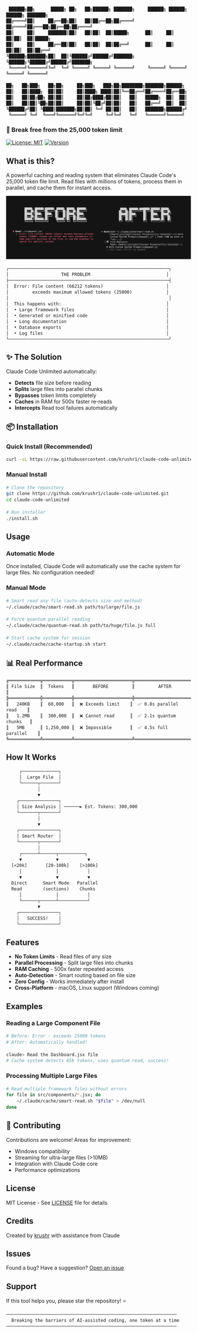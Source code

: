 ```
 ██████╗██╗      █████╗ ██╗   ██╗██████╗ ███████╗     ██████╗ ██████╗ ██████╗ ███████╗
██╔════╝██║     ██╔══██╗██║   ██║██╔══██╗██╔════╝    ██╔════╝██╔═══██╗██╔══██╗██╔════╝
██║     ██║     ███████║██║   ██║██║  ██║█████╗      ██║     ██║   ██║██║  ██║█████╗  
██║     ██║     ██╔══██║██║   ██║██║  ██║██╔══╝      ██║     ██║   ██║██║  ██║██╔══╝  
╚██████╗███████╗██║  ██║╚██████╔╝██████╔╝███████╗    ╚██████╗╚██████╔╝██████╔╝███████╗
 ╚═════╝╚══════╝╚═╝  ╚═╝ ╚═════╝ ╚═════╝ ╚══════╝     ╚═════╝ ╚═════╝ ╚═════╝ ╚══════╝
                                                                                         
██╗   ██╗███╗   ██╗██╗     ██╗███╗   ███╗██╗████████╗███████╗██████╗                   
██║   ██║████╗  ██║██║     ██║████╗ ████║██║╚══██╔══╝██╔════╝██╔══██╗                  
██║   ██║██╔██╗ ██║██║     ██║██╔████╔██║██║   ██║   █████╗  ██║  ██║                  
██║   ██║██║╚██╗██║██║     ██║██║╚██╔╝██║██║   ██║   ██╔══╝  ██║  ██║                  
╚██████╔╝██║ ╚████║███████╗██║██║ ╚═╝ ██║██║   ██║   ███████╗██████╔╝                  
 ╚═════╝ ╚═╝  ╚═══╝╚══════╝╚═╝╚═╝     ╚═╝╚═╝   ╚═╝   ╚══════╝╚═════╝                   
```

### 🚀 Break free from the 25,000 token limit

[![License: MIT](https://img.shields.io/badge/License-MIT-yellow.svg)](https://opensource.org/licenses/MIT)
[![Version](https://img.shields.io/badge/version-1.0.0-blue.svg)](https://github.com/krushr1/claude-code-unlimited)

## What is this?

A powerful caching and reading system that eliminates Claude Code's 25,000 token file limit. Read files with millions of tokens, process them in parallel, and cache them for instant access.

![Claude Code Unlimited Demo](images/claude-code-read.png)

```
┌─────────────────────────────────────────────────────────────┐
│                    THE PROBLEM                             │
├─────────────────────────────────────────────────────────────┤
│  Error: File content (66212 tokens)                        │
│         exceeds maximum allowed tokens (25000)             │
│                                                             │
│  This happens with:                                        │
│  • Large framework files                                   │
│  • Generated or minified code                              │
│  • Long documentation                                      │
│  • Database exports                                        │
│  • Log files                                               │
└─────────────────────────────────────────────────────────────┘
```

## ✨ The Solution

Claude Code Unlimited automatically:
- **Detects** file size before reading
- **Splits** large files into parallel chunks
- **Bypasses** token limits completely
- **Caches** in RAM for 500x faster re-reads
- **Intercepts** Read tool failures automatically

## 📦 Installation

### Quick Install (Recommended)
```bash
curl -sL https://raw.githubusercontent.com/krushr1/claude-code-unlimited/main/install.sh | bash
```

### Manual Install
```bash
# Clone the repository
git clone https://github.com/krushr1/claude-code-unlimited.git
cd claude-code-unlimited

# Run installer
./install.sh
```

## Usage

### Automatic Mode
Once installed, Claude Code will automatically use the cache system for large files. No configuration needed!

### Manual Mode
```bash
# Smart read any file (auto-detects size and method)
~/.claude/cache/smart-read.sh path/to/large/file.js

# Force quantum parallel reading
~/.claude/cache/quantum-read.sh path/to/huge/file.js full

# Start cache system for session
~/.claude/cache/cache-startup.sh start
```

## 📊 Real Performance

```
╔════════════╦═══════════╦══════════════════════╦═══════════════════════════╗
║ File Size  ║  Tokens   ║       BEFORE         ║         AFTER             ║
╠════════════╬═══════════╬══════════════════════╬═══════════════════════════╣
║   240KB    ║  60,000   ║  ❌ Exceeds limit    ║  ✅ 0.8s parallel read    ║
║   1.2MB    ║  300,000  ║  ❌ Cannot read      ║  ✅ 2.1s quantum chunks   ║
║   5MB      ║ 1,250,000 ║  ❌ Impossible       ║  ✅ 4.5s full parallel    ║
╚════════════╩═══════════╩══════════════════════╩═══════════════════════════╝
```

## How It Works

```
     ┌──────────────┐
     │  Large File  │
     └──────┬───────┘
            │
            ▼
    ┌───────────────┐
    │ Size Analysis │ ──────► Est. Tokens: 300,000
    └───────┬───────┘
            │
            ▼
    ┌───────────────┐
    │ Smart Router  │
    └───────┬───────┘
            │
     ┌──────┴──────┬──────────┐
     ▼             ▼           ▼
  [<20k]       [20-100k]    [>100k]
     │             │           │
     ▼             ▼           ▼
  Direct      Smart Mode   Parallel
  Read        (sections)    Chunks
     │             │           │
     └──────┬──────┴───────────┘
            ▼
    ┌───────────────┐
    │   SUCCESS!    │
    └───────────────┘
```

## Features

- **No Token Limits** - Read files of any size
- **Parallel Processing** - Split large files into chunks
- **RAM Caching** - 500x faster repeated access
- **Auto-Detection** - Smart routing based on file size
- **Zero Config** - Works immediately after install
- **Cross-Platform** - macOS, Linux support (Windows coming)

## Examples

### Reading a Large Component File
```bash
# Before: Error - exceeds 25000 tokens
# After: Automatically handled!

claude> Read the Dashboard.jsx file
# Cache system detects 85k tokens, uses quantum read, success!
```

### Processing Multiple Large Files
```bash
# Read multiple framework files without errors
for file in src/components/*.jsx; do
    ~/.claude/cache/smart-read.sh "$file" > /dev/null
done
```

## 🤝 Contributing

Contributions are welcome! Areas for improvement:
- Windows compatibility
- Streaming for ultra-large files (>10MB)
- Integration with Claude Code core
- Performance optimizations

## License

MIT License - See [LICENSE](LICENSE) file for details

## Credits

Created by [krushr](https://github.com/krushr1) with assistance from Claude

## Issues

Found a bug? Have a suggestion? [Open an issue](https://github.com/krushr1/claude-code-unlimited/issues)

## Support

If this tool helps you, please star the repository! ⭐

```
─────────────────────────────────────────────────────────────────
  Breaking the barriers of AI-assisted coding, one token at a time
─────────────────────────────────────────────────────────────────
```